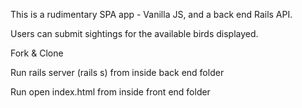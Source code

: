 This is a rudimentary SPA app - Vanilla JS, and a back end Rails API.

Users can submit sightings for the available birds displayed.

Fork & Clone

Run rails server (rails s) from inside back end folder

Run open index.html from inside front end folder